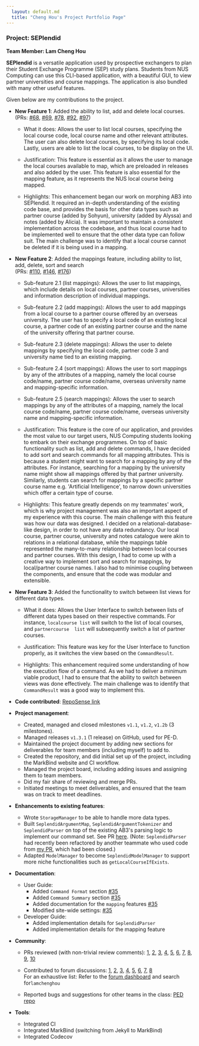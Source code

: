 ```yaml
---
  layout: default.md
  title: "Cheng Hou's Project Portfolio Page"
---
```


### Project: SEPlendid

**Team Member: Lam Cheng Hou**

**SEPlendid** is a versatile application used by prospective exchangers to plan their Student Exchange Programme (SEP) 
study plans. Students from NUS Computing can use this CLI-based application, with a beautiful GUI, to view partner 
universities and course mappings. The application is also bundled with many other useful features.

Given below are my contributions to the project.

* **New Feature 1**: Added the ability to list, add and delete local courses. \
(PRs:
[\#68](https://github.com/AY2324S1-CS2103T-W10-2/tp/pull/68),
[\#69](https://github.com/AY2324S1-CS2103T-W10-2/tp/pull/69),
[\#78](https://github.com/AY2324S1-CS2103T-W10-2/tp/pull/78),
[\#92](https://github.com/AY2324S1-CS2103T-W10-2/tp/pull/92),
[\#97](https://github.com/AY2324S1-CS2103T-W10-2/tp/pull/97))

  * What it does: Allows the user to list local courses, specifying the local course code, local course name and 
  other relevant attributes. The user can also delete local courses, by specifying its local code. Lastly, users are 
  able to list the local courses, to be display on the UI.

  * Justification: This feature is essential as it allows the user to manage the local courses available to map, 
  which are preloaded in releases and also added by the user. This feature is also essential for the mapping feature,
   as it represents the NUS local course being mapped.

  * Highlights: This enhancement began our work on morphing AB3 into SEPlendid. It required an in-depth 
  understanding of the existing code base, and provides the basis for other data types such as partner course (added 
  by Sohyun), university (added by Alyssa) and notes (added by Alicia). It was important to maintain a consistent 
  implementation across the codebase, and thus local course had to be implemented well to ensure that the other data 
  type can follow suit. The main challenge was to identify that a local course cannot be deleted if it is being used 
  in a mapping.

* **New Feature 2**: Added the mappings feature, including ability to list, add, delete, sort and search
\
(PRs:
[\#110](https://github.com/AY2324S1-CS2103T-W10-2/tp/pull/110),
[\#146](https://github.com/AY2324S1-CS2103T-W10-2/tp/pull/146),
[\#176](https://github.com/AY2324S1-CS2103T-W10-2/tp/pull/176))

  * Sub-feature 2.1 (list mappings): Allows the user to list mappings, which include details on local courses, 
  partner courses, universities and information description of individual mappings.

  * Sub-feature 2.2 (add mappings): Allows the user to add mappings from a local course to a partner course offered 
  by an overseas university. The user has to specify a local code of an existing local course, a partner code of an 
  existing partner course and the name of the university offering that partner course.

  * Sub-feature 2.3 (delete mappings): Allows the user to delete mappings by specifying the local code, partner code 3
  and university name tied to an existing mapping.

  * Sub-feature 2.4 (sort mappings): Allows the user to sort mappings by any of the attributes of a mapping, namely 
  the local course code/name, partner course code/name, overseas university name and mapping-specific information.

  * Sub-feature 2.5 (search mappings): Allows the user to search mappings by any of the attributes of a mapping, namely 
    the local course code/name, partner course code/name, overseas university name and mapping-specific information.

  * Justification: This feature is the core of our application, and provides the most value to our target users, NUS 
  Computing students looking to embark on their exchange programmes. On top of basic functionality such as list, add 
  and delete commands, I have decided to add sort and search commands for all mapping attributes. This is because a 
  student might want to search for a mapping by any of the attributes. For instance, searching for a mapping by the 
  university name might show all mappings offered by that partner university. Similarly, students can search for 
  mappings by a specific partner course name e.g. 'Artificial Intelligence', to narrow down universities which offer a 
  certain type of course.

  * Highlights: This feature greatly depends on my teammates' work, which is why project management was also an 
  important aspect of my experience with this course. The main challenge with this feature was how our data was 
  designed. I decided on a relational-database-like design, in order to not have any data redundancy. Our local 
  course, partner course, university and notes catalogue were akin to relations in a relational database, while the 
  mappings table represented the many-to-many relationship between local courses and partner courses. With this 
  design, I had to come up with a creative way to implement sort and search for mappings, by local/partner course 
  names. I also had to minimise coupling between the components, and ensure that the code was modular and extensible.

* **New Feature 3**: Added the functionality to switch between list views for different data types.

  * What it does: Allows the User Interface to switch between lists of different data types based on their 
  respective commands. For instance, `localcourse list` will switch to the list of local courses, and `partnercourse 
  list` will subsequently switch a list of partner courses.

  * Justification: This feature was key for the User Interface to function properly, as it switches the view based 
  on the `CommandResult`.

  * Highlights: This enhancement required some understanding of how the execution flow of a command. As we had to 
  deliver a minimum viable product, I had to ensure that the ability to switch between views was done effectively. 
  The main challenge was to identify that `CommandResult` was a good way to implement this.

* **Code contributed**: [RepoSense link](https://nus-cs2103-ay2324s1.github.io/tp-dashboard/?search=lamchenghou&breakdown=false&sort=totalCommits%20dsc&sortWithin=totalCommits%20dsc&since=2023-09-22&timeframe=commit&mergegroup=&groupSelect=groupByRepos&tabOpen=true&tabType=authorship&tabAuthor=lamchenghou&tabRepo=AY2324S1-CS2103T-W10-2%2Ftp%5Bmaster%5D&authorshipIsMergeGroup=false&authorshipFileTypes=docs~functional-code~test-code~other&authorshipIsBinaryFileTypeChecked=false&authorshipIsIgnoredFilesChecked=false)

* **Project management**:
  * Created, managed and closed milestones `v1.1`, `v1.2`, `v1.2b` (3 milestones).
  * Managed releases `v1.3.1` (1 release) on GitHub, used for PE-D.
  * Maintained the project document by adding new sections for deliverables for team members (including myself) to
   add to.
  * Created the repository, and did initial set up of the project, including the MarkBind website and CI workflow.
  * Managed the project board, including adding issues and assigning them to team members.
  * Did my fair share of reviewing and merge PRs.
  * Initiated meetings to meet deliverables, and ensured that the team was on track to meet deadlines.

* **Enhancements to existing features**:
  * Wrote `StorageManager` to be able to handle more data types.
  * Built `SeplendidArgumentMap`, `SeplendidArgumentTokenizer` and `SeplendidParser` on top of the existing AB3's
  parsing logic to implement our command set. See PR [here](https://github.com/AY2324S1-CS2103T-W10-2/tp/pull/68). 
  (Note: `SeplendidParser` had recently been refactored by another teammate who used code from
   [my PR](https://github.com/AY2324S1-CS2103T-W10-2/tp/pull/185), which had been closed.)
  * Adapted `ModelManager` to become `SeplendidModelManager` to support more niche functionalities such as
   `getLocalCourseIfExists`.

* **Documentation**:
  * User Guide:
    * Added `Command Format` section [\#35](https://github.com/AY2324S1-CS2103T-W10-2/tp/pull/35)
    * Added `Command Summary` section [\#35](https://github.com/AY2324S1-CS2103T-W10-2/tp/pull/35)
    * Added documentation for the `mapping` features [\#35](https://github.com/AY2324S1-CS2103T-W10-2/tp/pull/35)
    * Modified site-wide settings: [\#35](https://github.com/AY2324S1-CS2103T-W10-2/tp/pull/35)
  * Developer Guide:
    * Added implementation details for `SeplendidParser`
    * Added implementation details for the mapping feature

* **Community**:
  * PRs reviewed (with non-trivial review comments): [1](https://github.com/AY2324S1-CS2103T-W10-2/tp/pull/85/files),
  [2](https://github.com/AY2324S1-CS2103T-W10-2/tp/pull/87),
  [3](https://github.com/AY2324S1-CS2103T-W10-2/tp/pull/93),
  [4](https://github.com/AY2324S1-CS2103T-W10-2/tp/pull/102),
  [5](https://github.com/AY2324S1-CS2103T-W10-2/tp/pull/115),
  [6](https://github.com/AY2324S1-CS2103T-W10-2/tp/pull/137),
  [7](https://github.com/AY2324S1-CS2103T-W10-2/tp/pull/139),
  [8](https://github.com/AY2324S1-CS2103T-W10-2/tp/pull/144),
  [9](https://github.com/AY2324S1-CS2103T-W10-2/tp/pull/167),
  [10](https://github.com/AY2324S1-CS2103T-W10-2/tp/pull/236)

  * Contributed to forum discussions:
  [1](https://github.com/nus-cs2103-AY2324S1/forum/issues/17#issuecomment-1690925221),
  [2](https://github.com/nus-cs2103-AY2324S1/forum/issues/32#issuecomment-1694675009),
  [3](https://github.com/nus-cs2103-AY2324S1/forum/issues/66#issuecomment-1703777885),
  [4](https://github.com/nus-cs2103-AY2324S1/forum/issues/130#issuecomment-1712751815),
  [5](https://github.com/nus-cs2103-AY2324S1/forum/issues/189#issuecomment-1731641936),
  [6](https://github.com/nus-cs2103-AY2324S1/forum/issues/189#issuecomment-1731656687),
  [7](https://github.com/nus-cs2103-AY2324S1/forum/issues/206#issuecomment-1732471322),
  [8](https://github.com/nus-cs2103-AY2324S1/forum/issues/203#issuecomment-1732472103) \
  For an exhaustive list: Refer to the
  [forum dashboard](https://nus-cs2103-ay2324s1.github.io/dashboards/contents/forum-activities.html) and search
   for`lamchenghou`
  * Reported bugs and suggestions for other teams in the class: [PED repo](https://github.com/lamchenghou/ped/issues)

* **Tools**:
  * Integrated CI
  * Integrated MarkBind (switching from Jekyll to MarkBind)
  * Integrated Codecov
